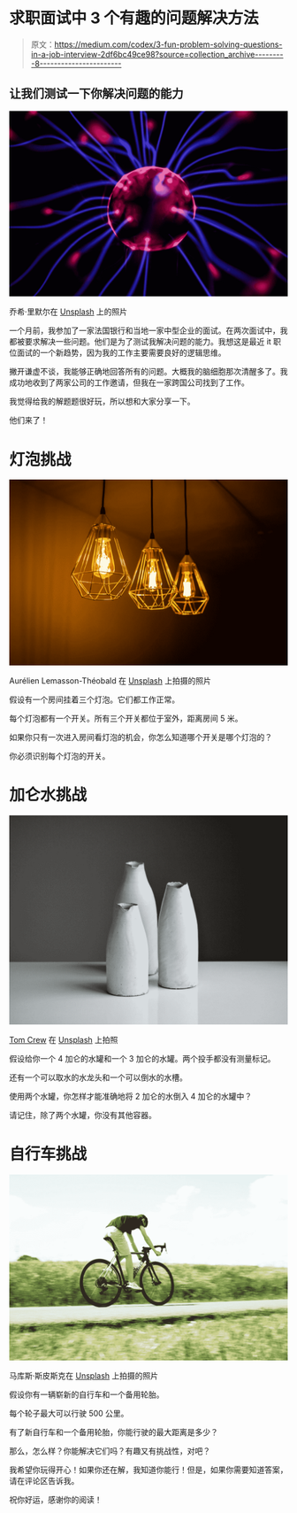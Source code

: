 # 求职面试中 3 个有趣的问题解决方法

> 原文：<https://medium.com/codex/3-fun-problem-solving-questions-in-a-job-interview-2df6bc49ce98?source=collection_archive---------8----------------------->

## 让我们测试一下你解决问题的能力

![](img/12a15013ed705f9ac055e0c234cdabb6.png)

乔希·里默尔在 [Unsplash](https://unsplash.com?utm_source=medium&utm_medium=referral) 上的照片

一个月前，我参加了一家法国银行和当地一家中型企业的面试。在两次面试中，我都被要求解决一些问题。他们是为了测试我解决问题的能力。我想这是最近 it 职位面试的一个新趋势，因为我的工作主要需要良好的逻辑思维。

撇开谦虚不谈，我能够正确地回答所有的问题。大概我的脑细胞那次清醒多了。我成功地收到了两家公司的工作邀请，但我在一家跨国公司找到了工作。

我觉得给我的解题题很好玩，所以想和大家分享一下。

他们来了！

# 灯泡挑战

![](img/ea6c0dbe35939e7d359e1d4e507f0476.png)

Aurélien Lemasson-Théobald 在 [Unsplash](https://unsplash.com?utm_source=medium&utm_medium=referral) 上拍摄的照片

假设有一个房间挂着三个灯泡。它们都工作正常。

每个灯泡都有一个开关。所有三个开关都位于室外，距离房间 5 米。

如果你只有一次进入房间看灯泡的机会，你怎么知道哪个开关是哪个灯泡的？

你必须识别每个灯泡的开关。

# 加仑水挑战

![](img/dda1ce870db60c014f070082d8d0019a.png)

[Tom Crew](https://unsplash.com/@tomcrewceramics?utm_source=medium&utm_medium=referral) 在 [Unsplash](https://unsplash.com?utm_source=medium&utm_medium=referral) 上拍照

假设给你一个 4 加仑的水罐和一个 3 加仑的水罐。两个投手都没有测量标记。

还有一个可以取水的水龙头和一个可以倒水的水槽。

使用两个水罐，你怎样才能准确地将 2 加仑的水倒入 4 加仑的水罐中？

请记住，除了两个水罐，你没有其他容器。

# 自行车挑战

![](img/a3a3a900157fedf0936ff53738181a49.png)

马库斯·斯皮斯克在 [Unsplash](https://unsplash.com?utm_source=medium&utm_medium=referral) 上拍摄的照片

假设你有一辆崭新的自行车和一个备用轮胎。

每个轮子最大可以行驶 500 公里。

有了新自行车和一个备用轮胎，你能行驶的最大距离是多少？

那么，怎么样？你能解决它们吗？有趣又有挑战性，对吧？

我希望你玩得开心！如果你还在解，我知道你能行！但是，如果你需要知道答案，请在评论区告诉我。

祝你好运，感谢你的阅读！